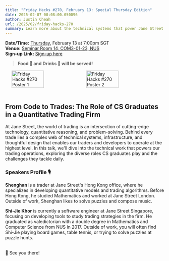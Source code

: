```yaml
---
title: "Friday Hacks #270, February 13: Special Thursday Edition"
date: 2025-02-07 00:08:00.050096
author: Justin Cheah
url: /2025/02/friday-hacks-270
summary: Learn more about the technical systems that power Jane Street’s trading operations and the key roles CS graduates play in tackling complex challenges!
---
```


**Date/Time:** <ins>Thursday</ins>, February 13 at 7:00pm SGT<br />
**Venue:** <a href="https://nusmods.com/venues/COM3-01-23">Seminar Room 14, COM3-01-23, NUS</a><br />
**Sign-up Link:** [Sign-up here](https://hckr.cc/fh-270-signup)<br />

> **Food 🍕 and Drinks 🧋 will be served!**

<div style="display: flex; justify-content: center; gap: 10px;">
    <img src="/img/2025/fh/270-1.jpg" alt="Friday Hacks #270 Poster 1" style="width: 45%;" />
    <img src="/img/2025/fh/270-2.png" alt="Friday Hacks #270 Poster 2" style="width: 45%;" />
</div>
<br />

## From Code to Trades: The Role of CS Graduates in a Quantitative Trading Firm

At Jane Street, the world of trading is an intersection of cutting-edge technology, quantitative reasoning, and problem-solving. Behind every trade lies a complex web of technical systems, infrastructure, and thoughtful design that enables our traders and developers to operate at the highest level. In this talk, we'll dive into the technical work that powers our trading operations, exploring the diverse roles CS graduates play and the challenges they tackle daily.


### Speakers Profile 🎙️

**Shenghan** is a trader at Jane Street's Hong Kong office, where he specializes in developing quantitative models and trading algorithms. Before Hong Kong, he studied Mathematics and worked at Jane Street London. Outside of work, Shenghan likes to solve puzzles and compose music.


**Shi-Jie Khor** is currently a software engineer at Jane Street Singapore, focusing on developing tools to study trading strategies in the firm. He graduated as valedictorian with a double degree in Mathematics and Computer Science from NUS in 2017. Outside of work, you will often find Shi-Jie playing board games, table tennis, or trying to solve puzzles at puzzle hunts.
<br /><br />

👋 See you there!

